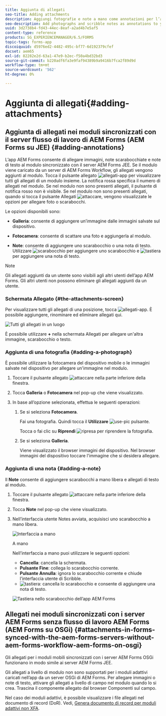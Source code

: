 ```yaml
---
title: Aggiunta di allegati
seo-title: Adding attachments
description: Aggiungi fotografie e note a mano come annotazioni per l’attività nell’app AEM Forms
seo-description: Add photographs and scribble notes as annotations to your task in the AEM Forms app
uuid: 3d2738b4-fd43-44ec-8eaf-a2ad4b7e5af5
content-type: reference
products: SG_EXPERIENCEMANAGER/6.5/FORMS
topic-tags: forms-app
discoiquuid: d5976ed2-4482-495c-bf77-6d192379cfef
docset: aem65
exl-id: 82282e2d-63a1-47e9-b2ec-f50a4bd32bd3
source-git-commit: b220adf6fa3e9faf94389b9a9416b7fca2f89d9d
workflow-type: tm+mt
source-wordcount: '562'
ht-degree: 0%

---
```


# Aggiunta di allegati{#adding-attachments}

## Aggiunta di allegati nei moduli sincronizzati con il server flusso di lavoro di AEM Forms (AEM Forms su JEE) {#adding-annotations}

L’app AEM Forms consente di allegare immagini, note scarabocchiate e note di testo al modulo sincronizzato con il server AEM Forms JEE. Se il modulo viene caricato da un server di AEM Forms Workflow, gli allegati vengono aggiunti al modulo. Tocca il pulsante allegato ![allegati-app](assets/attachments-app.png) per visualizzare tutti gli allegati di un modulo insieme. La notifica rossa specifica il numero di allegati nel modulo. Se nel modulo non sono presenti allegati, il pulsante di notifica rosso non è visibile. Se nel modulo non sono presenti allegati, quando si tocca il pulsante Allegati ![attaccare](assets/attch.png), vengono visualizzate le opzioni per allegare foto o scarabocchi.

Le opzioni disponibili sono:

* **Galleria**: consente di aggiungere un’immagine dalle immagini salvate sul dispositivo.

* **Fotocamera**: consente di scattare una foto e aggiungerla al modulo.

* **Note**: consente di aggiungere uno scarabocchio o una nota di testo. Utilizzare ![scarabocchio](assets/scribble.png) per aggiungere uno scarabocchio e ![tastiera](assets/keyboard.png) per aggiungere una nota di testo.

>[!NOTE]
>
>Gli allegati aggiunti da un utente sono visibili agli altri utenti dell’app AEM Forms. Gli altri utenti non possono eliminare gli allegati aggiunti da un utente.

### Schermata Allegato {#the-attachments-screen}

Per visualizzare tutti gli allegati di una posizione, tocca ![allegati-app](assets/attachments-app.png). È possibile aggiungere, rinominare ed eliminare allegati qui.

![Tutti gli allegati in un luogo](assets/attachments-screen.png)

È possibile utilizzare **+** nella schermata Allegati per allegare un&#39;altra immagine, scarabocchio o testo.

### Aggiunta di una fotografia {#adding-a-photograph}

È possibile utilizzare la fotocamera del dispositivo mobile o le immagini salvate nel dispositivo per allegare un&#39;immagine nel modulo.

1. Toccare il pulsante allegato ![attaccare](assets/attch.png) nella parte inferiore della finestra.
1. Tocca **Galleria** o **Fotocamera** nel pop-up che viene visualizzato.
1. In base all’opzione selezionata, effettua le seguenti operazioni:

   1. Se si seleziona **Fotocamera**.

      Fai una fotografia. Quindi tocca il **Utilizzare** ![use-pic](assets/use-pic.png) pulsante.

      Tocca o fai clic su **Riprendi** ![ripresa](assets/retake.png) per riprendere la fotografia.

   1. Se si seleziona **Galleria**.

      Viene visualizzato il browser immagini del dispositivo. Nel browser immagini del dispositivo toccare l&#39;immagine che si desidera allegare.

### Aggiunta di una nota {#adding-a-note}

Il **Note** consente di aggiungere scarabocchi a mano libera e allegati di testo al modulo.

1. Toccare il pulsante allegato ![attaccare](assets/attch.png) nella parte inferiore della finestra.
1. Tocca **Note** nel pop-up che viene visualizzato.
1. Nell’interfaccia utente Notes avviata, acquisisci uno scarabocchio a mano libera.

   ![Interfaccia a mano](assets/scribble-ui.png)

   A mano

   Nell’interfaccia a mano puoi utilizzare le seguenti opzioni:

   * **Cancella**: cancella la schermata.
   * **Pulsante Fine**: collega lo scarabocchio corrente.
   * **Pulsante Annulla**: ignora lo scarabocchio corrente e chiude l’interfaccia utente di Scribble.
   * ![tastiera](assets/keyboard.png): cancella lo scarabocchio e consente di aggiungere una nota di testo.

   ![Tastiera nello scarabocchio dell’app AEM Forms](assets/keyboard-inapp.png)

## Allegati nei moduli sincronizzati con i server AEM Forms senza flusso di lavoro AEM Forms (AEM Forms su OSGi) {#attachments-in-forms-synced-with-the-aem-forms-servers-without-aem-forms-workflow-aem-forms-on-osgi}

Gli allegati per i moduli mobili sincronizzati con i server AEM Forms OSGi funzionano in modo simile ai server AEM Forms JEE.

Gli allegati a livello di modulo non sono supportati per i moduli adattivi caricati nell’app da un server OSGi di AEM Forms. Per allegare immagini o note di testo, attivare gli allegati a livello di campo nel modulo quando lo si crea. Trascina il componente allegato dal browser Componenti sul campo.

Nel caso dei moduli adattivi, è possibile visualizzare i file allegati nel documento di record (DoR). Vedi, [Genera documento di record per moduli adattivi non XFA](../../forms/using/generate-document-of-record-for-non-xfa-based-adaptive-forms.md).
